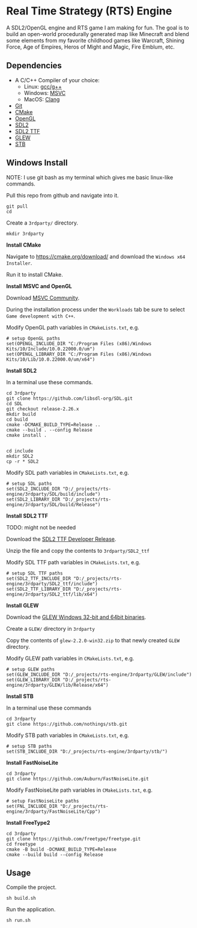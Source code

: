 # Real Time Strategy (RTS) Engine

A SDL2/OpenGL engine and RTS game I am making for fun.  The goal is to build an open-world procedurally generated map like Minecraft and blend some elements from my favorite childhood games like Warcraft, Shining Force, Age of Empires, Heros of Might and Magic, Fire Emblum, etc.

## Dependencies

- A C/C++ Compiler of your choice:
   - Linux: [gcc/g++](https://gcc.gnu.org/)
   - Windows: [MSVC](https://visualstudio.microsoft.com/vs/)
   - MacOS: [Clang](https://clang.llvm.org/)
- [Git](https://git-scm.com/)
- [CMake](https://cmake.org/)
- [OpenGL](https://www.opengl.org/)
- [SDL2](https://www.libsdl.org/)
- [SDL2 TTF](https://wiki.libsdl.org/SDL_ttf/FrontPage)
- [GLEW](https://glew.sourceforge.net/)
- [STB](https://github.com/nothings/stb)

## Windows Install

NOTE: I use git bash as my terminal which gives me basic linux-like commands.

Pull this repo from github and navigate into it.

```
git pull
cd
```

Create a `3rdparty/` directory.

```
mkdir 3rdparty
```

**Install CMake**

Navigate to <https://cmake.org/download/> and download the `Windows x64 Installer`.

Run it to install CMake.

**Install MSVC and OpenGL**

Download [MSVC Community](https://visualstudio.microsoft.com/vs/community/).

During the installation process under the `Workloads` tab be sure to select `Game development with C++`.

Modify OpenGL path variables in `CMakeLists.txt`, e.g.

```
# setup OpenGL paths
set(OPENGL_INCLUDE_DIR "C:/Program Files (x86)/Windows Kits/10/Include/10.0.22000.0/um")
set(OPENGL_LIBRARY_DIR "C:/Program Files (x86)/Windows Kits/10/Lib/10.0.22000.0/um/x64")
```

**Install SDL2**

In a terminal use these commands.

```
cd 3rdparty
git clone https://github.com/libsdl-org/SDL.git
cd SDL
git checkout release-2.26.x
mkdir build
cd build
cmake -DCMAKE_BUILD_TYPE=Release ..
cmake --build . --config Release
cmake install .


cd include
mkdir SDL2
cp -r * SDL2
```

Modify SDL path variables in `CMakeLists.txt`, e.g.

```
# setup SDL paths
set(SDL2_INCLUDE_DIR "D:/_projects/rts-engine/3rdparty/SDL/build/include")
set(SDL2_LIBRARY_DIR "D:/_projects/rts-engine/3rdparty/SDL/build/Release")
```

**Install SDL2 TTF**

TODO: might not be needed

Download the [SDL2 TTF Developer Release](https://github.com/libsdl-org/SDL_ttf/releases/tag/release-2.20.1).

Unzip the file and copy the contents to `3rdparty/SDL2_ttf`

Modify SDL TTF path variables in `CMakeLists.txt`, e.g.

```
# setup SDL TTF paths
set(SDL2_TTF_INCLUDE_DIR "D:/_projects/rts-engine/3rdparty/SDL2_ttf/include")
set(SDL2_TTF_LIBRARY_DIR "D:/_projects/rts-engine/3rdparty/SDL2_ttf/lib/x64")
```

**Install GLEW**

Download the [GLEW Windows 32-bit and 64bit binaries](https://sourceforge.net/projects/glew/files/glew/2.1.0/glew-2.1.0-win32.zip/download).

Create a `GLEW/` directory in `3rdparty`

Copy the contents of `glew-2.2.0-win32.zip` to that newly created `GLEW` directory.

Modify GLEW path variables in `CMakeLists.txt`, e.g.

```
# setup GLEW paths
set(GLEW_INCLUDE_DIR "D:/_projects/rts-engine/3rdparty/GLEW/include")
set(GLEW_LIBRARY_DIR "D:/_projects/rts-engine/3rdparty/GLEW/lib/Release/x64")
```

**Install STB**

In a terminal use these commands

```
cd 3rdparty
git clone https://github.com/nothings/stb.git
```

Modify STB path variables in `CMakeLists.txt`, e.g.

```
# setup STB paths
set(STB_INCLUDE_DIR "D:/_projects/rts-engine/3rdparty/stb/")
```

**Install FastNoiseLite**

```
cd 3rdparty
git clone https://github.com/Auburn/FastNoiseLite.git
```

Modify FastNoiseLite path variables in `CMakeLists.txt`, e.g.

```
# setup FastNoiseLite paths
set(FNL_INCLUDE_DIR "D:/_projects/rts-engine/3rdparty/FastNoiseLite/Cpp")
```

**Install FreeType2**

```
cd 3rdparty
git clone https://github.com/freetype/freetype.git
cd freetype
cmake -B build -DCMAKE_BUILD_TYPE=Release
cmake --build build --config Release
```

## Usage

Compile the project.

```
sh build.sh
```

Run the application.

```
sh run.sh
```